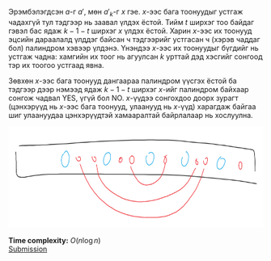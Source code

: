 Эрэмбэлэгдсэн $a$-г $`a'`$, мөн $`a'_k`$-г $x$ гэе. $x$-ээс бага тоонуудыг устгаж чадахгүй тул тэдгээр нь заавал үлдэх ёстой. Тийм $t$ ширхэг тоо байдаг гэвэл бас ядаж $k-1-t$ ширхэг $x$ үлдэх ёстой. Харин $x$-ээс их тоонууд эцсийн дараалалд үлддэг байсан ч тэдгээрийг устгасан ч (хэрэв чаддаг бол) палиндром хэвээр үлдэнэ. Үнэндээ $x$-ээс их тоонуудыг бүгдийг нь устгаж чадна: хамгийн их тоог нь агуулсан $k$ урттай дэд хэсгийг сонгоод тэр их тоогоо устгаад явна.

Зөвхөн $x$-ээс бага тоонууд дангаараа палиндром үүсгэх ёстой ба тэдгээр дээр нэмээд ядаж $k-1-t$ ширхэг $x$-ийг палиндром байхаар сонгож чадвал YES, үгүй бол NO. $x$-үүдээ сонгохдоо доорх зурагт (цэнхэрүүд нь $x$-ээс бага тоонууд, улаанууд нь $x$-үүд) харагдаж байгаа шиг улаануудаа цэнхэрүүдтэй хамааралтай байрлалаар нь хослуулна.

<img src="d.png" height="200"/>

**Time complexity:** $O(n\log n)$\
[Submission](https://codeforces.com/contest/2124/submission/327768449)